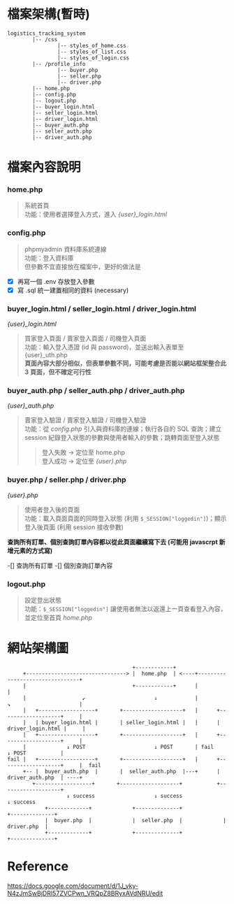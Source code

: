 # 檔案架構(暫時)
```
logistics_tracking_system
        |-- /css
                |-- styles_of_home.css
                |-- styles_of_list.css
                |-- styles_of_login.css
        |-- /profile_info
                |-- buyer.php
                |-- seller.php
                |-- driver.php
        |-- home.php
        |-- config.php
        |-- logout.php
        |-- buyer_login.html
        |-- seller_login.html
        |-- driver_login.html
        |-- buyer_auth.php
        |-- seller_auth.php
        |-- driver_auth.php
```
# 檔案內容說明
### home.php
> 系統首頁<br>
> 功能：使用者選擇登入方式，進入 *{user}_login.html*

### config.php
> phpmyadmin 資料庫系統連線<br>
> 功能：登入資料庫<br>
但參數不宜直接放在檔案中，更好的做法是

-[X] 再寫一個 .env 存放登入參數<br>
-[X] 寫 .sql 統一建置相同的資料 (necessary)

### buyer_login.html / seller_login.html / driver_login.html
*{user}_login.html*<br>
> 買家登入頁面 / 賣家登入頁面 / 司機登入頁面<br>
> 功能：輸入登入憑證 (id 與 password)，並送出輸入表單至 {user}_uth.php<br>
**頁面內容大部分相似，但表單參數不同，可能考慮是否能以網站框架整合此 3 頁面，但不確定可行性**

### buyer_auth.php / seller_auth.php / driver_auth.php
*{user}_auth.php*<br>
> 賣家登入驗證 / 賣家登入驗證 / 司機登入驗證<br>
> 功能：從 *config.php* 引入與資料庫的連線；執行各自的 SQL 查詢；建立 session 紀錄登入狀態的參數與使用者輸入的參數；跳轉頁面至登入狀態
>> 登入失敗 -> 定位至 home.php<br>
>> 登入成功 -> 定位至 *{user}.php*<br>

### buyer.php / seller.php / driver.php
*{user}.php*
> 使用者登入後的頁面<br>
功能：載入頁面頁面的同時登入狀態 (利用 `$_SESSION["loggedin"]`)；顯示登入後頁面 (利用 session 接收參數)<br>

**查詢所有訂單、個別查詢訂單內容都以從此頁面繼續寫下去 (可能用 javascrpt 新增元素的方式寫)**

-[] 查詢所有訂單
-[] 個別查詢訂單內容

### logout.php
> 設定登出狀態<br>
> 功能：`$_SESSION["loggedin"]` 讓使用者無法以返還上一頁查看登入內容，並定位至首頁 *home.php*

# 網站架構圖
                                            +------------+
         +--------------------------------> |  home.php  | <----+--------------------------------+
         |                                  +------------+      |                                |
         |                  ↙                      ↓            |         ↘                      |
         |   +------------------+       +-------------------+   |      +-------------------+     |
         |   | buyer_login.html |       | seller_login.html |   |      | driver_login.html |     |
         |   +------------------+       +-------------------+   |      +-------------------+     |
         |             ↓ POST                      ↓ POST       | fail          ↓ POST           |
    fail |   +------------------+       +-------------------+   |      +-------------------+     |  fail
         +-- |  buyer_auth.php  |       |  seller_auth.php  |---+      |  driver_auth.php  | ----+ 
            +------------------+       +-------------------+           +-------------------+
                       ↓ success                   ↓ success                    ↓ success
                +-------------+             +--------------+             +--------------+
                |  buyer.php  |             |  seller.php  |             |  driver.php  |
                +-------------+             +--------------+             +--------------+
                
# Reference 
https://docs.google.com/document/d/1J_vky-N4zJmSwBjDRI57ZVCPwn_VRQpZ8BRyxAVdNRU/edit

